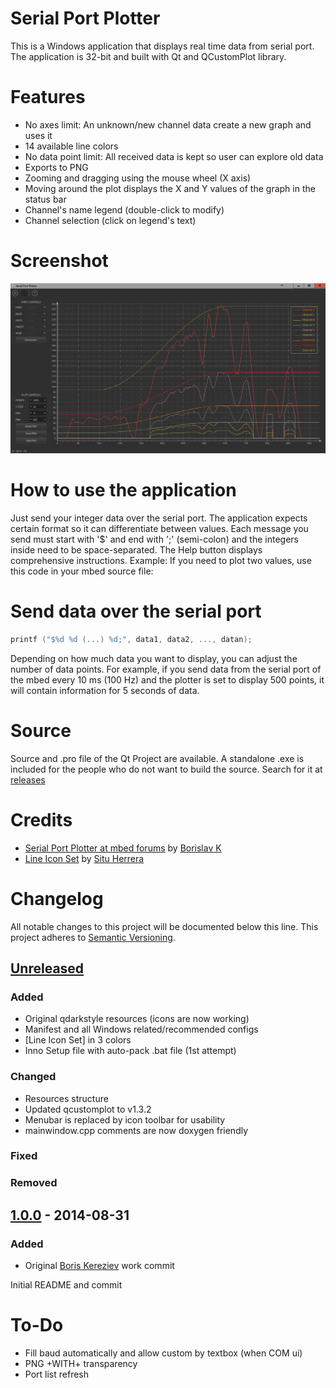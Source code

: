 # Serial Port Plotter

This is a Windows application that displays real time data from serial port. The application is 32-bit and built with Qt and QCustomPlot library.

# Features
- No axes limit: An unknown/new channel data create a new graph and uses it
- 14 available line colors
- No data point limit: All received data is kept so user can explore old data
- Exports to PNG
- Zooming and dragging using the mouse wheel (X axis)
- Moving around the plot displays the X and Y values of the graph in the status bar
- Channel's name legend (double-click to modify)
- Channel selection (click on legend's text)

# Screenshot

![Serial Port Plotter screenshot](res/screen_v1.1.0.png)

# How to use the application

Just send your integer data over the serial port. The application expects certain format so it can differentiate between values. Each message you send must start with '$' and end with ';' (semi-colon) and the integers inside need to be space-separated. The Help button displays comprehensive instructions. Example: If you need to plot two values, use this code in your mbed source file:

# Send data over the serial port

```c
printf ("$%d %d (...) %d;", data1, data2, ..., datan);
```

Depending on how much data you want to display, you can adjust the number of data points. For example, if you send data from the serial port of the mbed every 10 ms (100 Hz) and the plotter is set to display 500 points, it will contain information for 5 seconds of data.

# Source

Source and .pro file of the Qt Project are available. A standalone .exe is included for the people who do not want to build the source. Search for it at [releases](https://github.com/CieNTi/serial_port_plotter/releases)

# Credits

- [Serial Port Plotter at mbed forums](https://developer.mbed.org/users/borislav/notebook/serial-port-plotter/) by [Borislav K](https://developer.mbed.org/users/borislav/ )
- [Line Icon Set](http://www.flaticon.com/packs/line-icon-set) by [Situ Herrera](http://www.flaticon.com/authors/situ-herrera)

# Changelog

All notable changes to this project will be documented below this line.
This project adheres to [Semantic Versioning](http://semver.org/).

## [Unreleased]
### Added
- Original qdarkstyle resources (icons are now working)
- Manifest and all Windows related/recommended configs
- [Line Icon Set] in 3 colors
- Inno Setup file with auto-pack .bat file (1st attempt)

### Changed
- Resources structure
- Updated qcustomplot to v1.3.2
- Menubar is replaced by icon toolbar for usability
- mainwindow.cpp comments are now doxygen friendly

### Fixed

### Removed

## [1.0.0] - 2014-08-31
### Added
- Original [Boris Kereziev](b.kereziev@gmail.com) work commit

Initial README and commit

[Unreleased]: https://link/to/diff
[1.0.0]: https://developer.mbed.org/users/borislav/notebook/serial-port-plotter/

# To-Do
- Fill baud automatically and allow custom by textbox (when COM ui)
- PNG +WITH+ transparency
- Port list refresh
